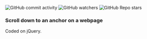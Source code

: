 ![GitHub commit activity](https://img.shields.io/github/commit-activity/m/heartshapedbox/scroll-down?color=5955E8&label=commits&logo=javascript&logoColor=yellow)
![GitHub watchers](https://img.shields.io/github/watchers/heartshapedbox/scroll-down?color=5955E8&logo=github)
![GitHub Repo stars](https://img.shields.io/github/stars/heartshapedbox/scroll-down?color=5955E8&logo=github)

### Scroll down to an anchor on a webpage
Coded on jQuery.
